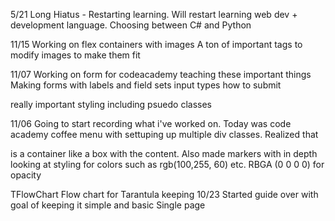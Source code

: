 5/21 Long Hiatus - Restarting learning. Will restart learning web dev + development language. Choosing between C# and Python 


11/15
Working on flex containers with images
A ton of important tags to modify images to make them fit



11/07
Working on form for codeacademy teaching these important things
Making forms with labels and field sets
input types 
how to submit

really important styling including psuedo classes 



11/06 
Going to start recording what i've worked on. Today was code academy coffee menu with settuping up multiple div classes.
Realized that <div> is a container like a box with the content. Also made markers with in depth looking at styling for colors such as rgb(100,255, 60) etc. RBGA (0 0 0 0) for opacity


 TFlowChart
Flow chart for Tarantula keeping
10/23 Started guide over with goal of keeping it simple and basic
Single page
